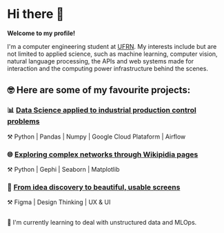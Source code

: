 # Hi there 👋

**Welcome to my profile!**

I'm a computer engineering student at [UFRN](https://www.ufrn.br/). My interests include but are not limited to applied science, such as machine learning, computer vision, natural language processing, the APIs and web systems made for interaction and the computing power infrastructure behind the scenes.
 

## 🤓 Here are some of my favourite projects:

### 📊 [Data Science applied to industrial production control problems](https://github.com/deborahmoreira/data_science_ind_40)

⚒️ Python | Pandas | Numpy | Google Cloud Plataform | Airflow 

### 🌐 [Exploring complex networks through Wikipidia pages](https://github.com/deborahmoreira/data_structure_ii/tree/main/wikipedia_network)
⚒️ Python | Gephi | Seaborn | Matplotlib

### :calling: [From idea discovery to beautiful, usable screens](https://ballistic-budget-12a.notion.site/Deborah-Moreira-de6e875635c340c09536fee277609715)
⚒️ Figma | Design Thinking | UX & UI

##
🌱 I'm currently learning to deal with unstructured data and MLOps.

